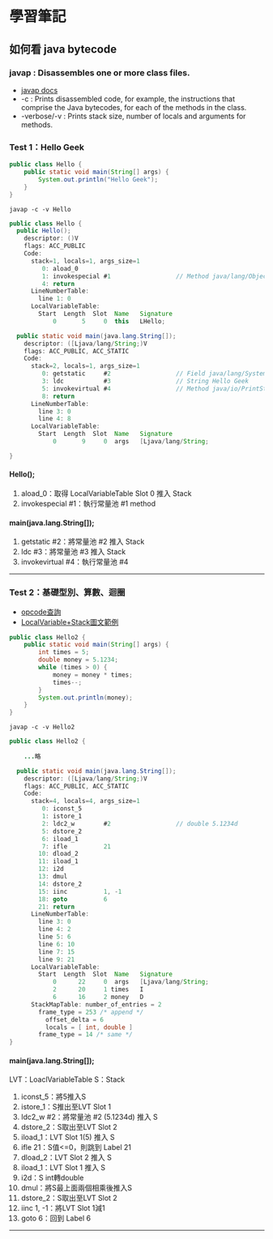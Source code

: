 # 學習筆記

## 如何看 java bytecode 

### javap : Disassembles one or more class files.
* [javap docs](https://docs.oracle.com/javase/8/docs/technotes/tools/windows/javap.html)
* -c : Prints disassembled code, for example, the instructions that comprise the Java bytecodes, for each of the methods in the class.
* -verbose/-v : Prints stack size, number of locals and arguments for methods.

### Test 1：Hello Geek

```java
public class Hello {
    public static void main(String[] args) {
        System.out.println("Hello Geek");
    }
}
```

```
javap -c -v Hello
```

```java
public class Hello {
  public Hello();
    descriptor: ()V
    flags: ACC_PUBLIC
    Code:
      stack=1, locals=1, args_size=1
         0: aload_0 
         1: invokespecial #1                  // Method java/lang/Object."<init>":()V
         4: return
      LineNumberTable:
        line 1: 0
      LocalVariableTable:
        Start  Length  Slot  Name   Signature
            0       5     0  this   LHello;

  public static void main(java.lang.String[]);
    descriptor: ([Ljava/lang/String;)V
    flags: ACC_PUBLIC, ACC_STATIC
    Code:
      stack=2, locals=1, args_size=1
         0: getstatic     #2                  // Field java/lang/System.out:Ljava/io/PrintStream;
         3: ldc           #3                  // String Hello Geek
         5: invokevirtual #4                  // Method java/io/PrintStream.println:(Ljava/lang/String;)V
         8: return
      LineNumberTable:
        line 3: 0
        line 4: 8
      LocalVariableTable:
        Start  Length  Slot  Name   Signature
            0       9     0  args   [Ljava/lang/String;

}
```

#### Hello();
1. aload_0：取得 LocalVariableTable Slot 0 推入 Stack
2. invokespecial #1：執行常量池 #1 method

#### main(java.lang.String[]);
1. getstatic #2：將常量池 #2 推入 Stack
2. ldc #3：將常量池 #3 推入 Stack
3. invokevirtual #4：執行常量池 #4

- - -

### Test 2：基礎型別、算數、迴圈

* [opcode查詢](https://emacsist.github.io/2017/06/19/jvm%E5%AD%97%E8%8A%82%E7%A0%81%E5%AD%A6%E4%B9%A0%E4%B8%8E%E7%90%86%E8%A7%A3)
* [LocalVariable+Stack圖文範例](https://blog.fangweb.com/2018/11/12/%e7%b0%a1%e5%96%ae%e8%ae%80%e6%87%82-java-%e4%bd%8d%e5%85%83%e7%b5%84%e7%a2%bc/zh-tw/)
  

```java
public class Hello2 {
    public static void main(String[] args) {
        int times = 5;
        double money = 5.1234;
        while (times > 0) {
            money = money * times;
            times--;
        }
        System.out.println(money);
    }
}
```

```
javap -c -v Hello2
```

```java
public class Hello2 {
    
    ...略

  public static void main(java.lang.String[]);
    descriptor: ([Ljava/lang/String;)V
    flags: ACC_PUBLIC, ACC_STATIC
    Code:
      stack=4, locals=4, args_size=1
         0: iconst_5
         1: istore_1
         2: ldc2_w        #2                  // double 5.1234d
         5: dstore_2
         6: iload_1
         7: ifle          21
        10: dload_2
        11: iload_1
        12: i2d
        13: dmul
        14: dstore_2
        15: iinc          1, -1
        18: goto          6
        21: return
      LineNumberTable:
        line 3: 0
        line 4: 2
        line 5: 6
        line 6: 10
        line 7: 15
        line 9: 21
      LocalVariableTable:
        Start  Length  Slot  Name   Signature
            0      22     0  args   [Ljava/lang/String;
            2      20     1 times   I
            6      16     2 money   D
      StackMapTable: number_of_entries = 2
        frame_type = 253 /* append */
          offset_delta = 6
          locals = [ int, double ]
        frame_type = 14 /* same */
}
```
#### main(java.lang.String[]);

LVT：LoaclVariableTable
S：Stack

1. iconst_5：將5推入S
2. istore_1：S推出至LVT Slot 1
3. ldc2_w #2：將常量池 #2 (5.1234d) 推入 S
4. dstore_2：S取出至LVT Slot 2
5. iload_1：LVT Slot 1(5) 推入 S
6. ifle 21：S值<=0，則跳到 Label 21
7. dload_2：LVT Slot 2 推入 S
8. iload_1：LVT Slot 1 推入 S
9. i2d：S int轉double
10. dmul：將S最上面兩個相乘後推入S
11. dstore_2：S取出至LVT Slot 2
12. iinc 1, -1：將LVT Slot 1減1
13. goto 6：回到 Label 6

- - -